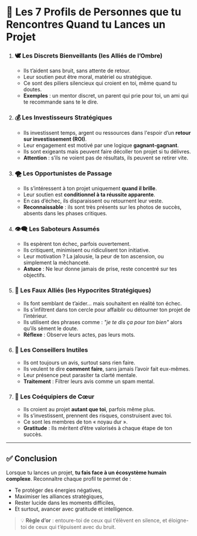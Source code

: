 # 🎯 Les 7 Profils de Personnes que tu Rencontres Quand tu Lances un Projet

1. ### 🕊️ **Les Discrets Bienveillants (les Alliés de l’Ombre)**

   * Ils t’aident sans bruit, sans attente de retour.
   * Leur soutien peut être moral, matériel ou stratégique.
   * Ce sont des piliers silencieux qui croient en toi, même quand tu doutes.
   * **Exemples** : un mentor discret, un parent qui prie pour toi, un ami qui te recommande sans te le dire.

2. ### 💰 **Les Investisseurs Stratégiques**

   * Ils investissent temps, argent ou ressources dans l'espoir d’un **retour sur investissement (ROI)**.
   * Leur engagement est motivé par une logique **gagnant-gagnant**.
   * Ils sont exigeants mais peuvent faire décoller ton projet si tu délivres.
   * **Attention** : s’ils ne voient pas de résultats, ils peuvent se retirer vite.

3. ### 🌪️ **Les Opportunistes de Passage**

   * Ils s’intéressent à ton projet uniquement **quand il brille**.
   * Leur soutien est **conditionnel à ta réussite apparente**.
   * En cas d’échec, ils disparaissent ou retournent leur veste.
   * **Reconnaissable** : ils sont très présents sur les photos de succès, absents dans les phases critiques.

4. ### 👁️‍🗨️ **Les Saboteurs Assumés**

   * Ils espèrent ton échec, parfois ouvertement.
   * Ils critiquent, minimisent ou ridiculisent ton initiative.
   * Leur motivation ? La jalousie, la peur de ton ascension, ou simplement la méchanceté.
   * **Astuce** : Ne leur donne jamais de prise, reste concentré sur tes objectifs.

5. ### 🐍 **Les Faux Alliés (les Hypocrites Stratégiques)**

   * Ils font semblant de t’aider… mais souhaitent en réalité ton échec.
   * Ils s’infiltrent dans ton cercle pour affaiblir ou détourner ton projet de l’intérieur.
   * Ils utilisent des phrases comme : *"je te dis ça pour ton bien"* alors qu’ils sèment le doute.
   * **Réflexe** : Observe leurs actes, pas leurs mots.

6. ### 📣 **Les Conseillers Inutiles**

   * Ils ont toujours un avis, surtout sans rien faire.
   * Ils veulent te dire **comment faire**, sans jamais l’avoir fait eux-mêmes.
   * Leur présence peut parasiter ta clarté mentale.
   * **Traitement** : Filtrer leurs avis comme un spam mental.

7. ### 🚀 **Les Coéquipiers de Cœur**

   * Ils croient au projet **autant que toi**, parfois même plus.
   * Ils s’investissent, prennent des risques, construisent avec toi.
   * Ce sont les membres de ton « noyau dur ».
   * **Gratitude** : Ils méritent d’être valorisés à chaque étape de ton succès.

---

## ✅ Conclusion

Lorsque tu lances un projet, **tu fais face à un écosystème humain complexe**. Reconnaître chaque profil te permet de :

* Te protéger des énergies négatives,
* Maximiser les alliances stratégiques,
* Rester lucide dans les moments difficiles,
* Et surtout, avancer avec gratitude et intelligence.

> 💡 **Règle d’or** : entoure-toi de ceux qui t’élèvent en silence, et éloigne-toi de ceux qui t’épuisent avec du bruit.
